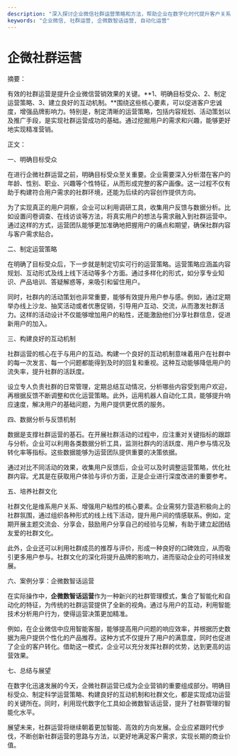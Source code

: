 ```yaml
---
description: "深入探讨企业微信社群运营策略和方法，帮助企业在数字化时代提升客户关系管理和营销效果。"
keywords: "企业微信, 社群运营, 企微数智话运营, 自动化运营"
---
```

# 企微社群运营

摘要：

有效的社群运营是提升企业微信营销效果的关键。**1、明确目标受众、2、制定运营策略、3、建立良好的互动机制。**围绕这些核心要素，可以促进客户忠诚度，增强品牌影响力。特别是，制定清晰的运营策略，包括内容规划、活动策划以及推广手段，是实现社群运营成功的基础。通过挖掘用户的需求和兴趣，能够更好地实现精准营销。

正文：

一、明确目标受众

在进行企微社群运营之前，明确目标受众至关重要。企业需要深入分析潜在客户的年龄、性别、职业、兴趣等个性特征，从而形成完整的客户画像。这一过程不仅有助于构建符合用户需求的社群环境，还能为后续的内容创作提供方向。

为了实现真正的用户洞察，企业可以利用调研工具，收集用户反馈与数据分析。比如设置问卷调查、在线访谈等方法，将真实用户的想法与需求融入到社群运营中。通过这样的方式，运营团队能够更加准确地把握用户的痛点和期望，确保社群内容与客户需求贴合。

二、制定运营策略

在明确了目标受众后，下一步就是制定切实可行的运营策略。运营策略应涵盖内容规划、互动形式及线上线下活动等多个方面。通过多样化的形式，如分享专业知识、产品培训、答疑解惑等，来吸引和留住用户。

同时，社群内的活动策划也非常重要，能够有效提升用户参与感。例如，通过定期举办线上沙龙、抽奖活动或者优惠促销，引导用户互动、交流，从而激发社群活力。这样的活动设计不仅能够增加用户的粘性，还能激励他们分享社群信息，促进新用户的加入。

三、构建良好的互动机制

社群运营的核心在于与用户的互动。构建一个良好的互动机制意味着用户在社群中的每一次发言、每一个问题都能得到及时的回复和重视。这种互动能够降低用户的流失率，提升社群的活跃度。

设立专人负责社群的日常管理，定期总结互动情况，分析哪些内容受到用户欢迎，再根据反馈不断调整和优化运营策略。此外，运用机器人自动化工具，能够提升响应速度，解决用户的基础问题，为用户提供更优质的服务。

四、数据分析与反馈机制

数据是支撑社群运营的基石。在开展社群活动的过程中，应注重对关键指标的跟踪与分析。企业可以利用各类数据分析工具，监测社群内的活跃度、用户参与情况及转化率等指标。这些数据能够为运营团队提供重要的决策依据。

通过对比不同活动的效果，收集用户反馈后，企业可以及时调整运营策略，优化社群内容。尤其是在获取用户体验与评价方面，正是企业进行深度改进的重要参考。

五、培养社群文化

社群文化是维系用户关系、增强用户粘性的核心要素。企业需努力营造积极向上的社群氛围，通过组织各种形式的线上线下活动，提升用户间的情感联系。例如，定期开展主题交流会、分享会，鼓励用户分享自己的经验与见解，有助于建立起团结友爱的社群文化。

此外，企业还可以利用社群成员的推荐与评价，形成一种良好的口碑效应，从而吸引更多用户参与。社群文化的深化将提升品牌的影响力，进而驱动企业的可持续发展。

六、案例分享：企微数智话运营

在实际操作中，**企微数智话运营**作为一种新兴的社群管理模式，集合了智能化和自动化的特征，为传统的社群运营提供了全新的视角。通过与用户的互动，利用智能技术分析用户行为，使得运营决策更加精准。

例如，在企业微信中应用智能客服，能够提高用户问题的响应效率，并根据历史数据为用户提供个性化的产品推荐。这种方式不仅提升了用户的满意度，同时也促进了企业的客户转化。借助这一模式，企业可以充分发挥社群的优势，达到更高的运营效果。

七、总结与展望

在数字化迅速发展的今天，企微社群运营已成为企业营销的重要组成部分。明确目标受众、制定科学运营策略、构建良好的互动机制和社群文化，都是实现成功运营的关键所在。同时，利用现代数字化工具如企微数智话运营，提升了社群管理的智能化水平。

展望未来，社群运营将继续朝着更加智能、高效的方向发展。企业应紧跟时代步伐，不断创新社群运营的思路与方法，以更好地满足客户需求，实现长期的商业价值。
